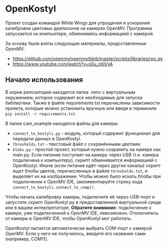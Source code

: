 # OpenKostyl
Проект создан командой White Wings для упрощения и ускорения калибровки цветовых диапазонов на камерах OpenMV. Программа запускается на компьютере, обмениваясь информацией с камерой.

За основу были взяты следующие материалы, предоставленные OpenMV:
* https://github.com/openmv/openmv/blob/master/scripts/libraries/rpc.py
* https://www.youtube.com/watch?v=x0u_ntilVyA

## Начало использования
В корне репозитория находится папка .venv с виртуальным окружением, которое содержит все необходимые для запуска библиотеки. Также в файле requirements.txt перечислены зависимости проекта, которые можно установить вручную или введя в терминале `pip install -r requirements.txt`.

В папке cam_example находятся файлы для камеры:
* `connect_to_kostyli.py` - модуль, который содержит функционал для передачи данных в OpenKostyl.
* `thresholds.txt` - текстовый файл с сохранёнными цветами.
* `blobs.py` - простой проект, который нужно сохранить на камере как main.py. Если питание поступает на камеру через USB (т.е. камера подключена к компьютеру), скрипт обменивается информацией с OpenKostyl. Иначе (если питание идёт через другие каналы) скрипт ищет блобы цветов, перечисленных в файле `thresholds.txt`, и выделяет их на изображении. Чтобы можно было искать блобы при подключении к OpenMV IDE, закомментируйте строку кода `connect_to_kostyli.connect_to_comp()`.

Чтобы начать калибровку камеры, подключите её через USB-порт и запустите скрипт OpenKostyl.py в предоставленной виртуальной среде или в вашем интерпретаторе.
**Обратите внимание**: подключение к камере, уже подключенной к OpenMV IDE, невозможно. Отключитесь от камеры в OpenMV IDE, чтобы OpenKostyl мог работать.

OpenKostyl пытается автоматически выбрать COM-порт с камерой OpenMV. Если у него не получилось, введите его название сами (например, COM11).
